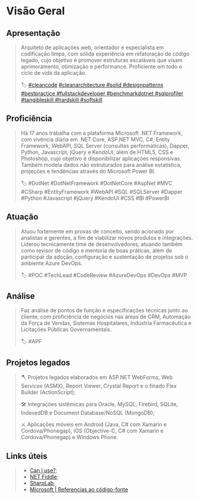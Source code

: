 # Visão Geral

## Apresentação
>
>Arquiteto de aplicações web, orientador e especialista em codificação limpa, com sólida experiência em refatoração de código legado, cujo objetivo é promover estruturas escaláveis que visam aprimoramento, otimização e performance. Proficiente em todo o ciclo de vida da aplicação.
>
>🏷️ [#cleancode](https://www.linkedin.com/feed/hashtag/cleancode/) 
>[#cleanarchitecture ](https://www.linkedin.com/feed/hashtag/cleanarchitecture/) 
>[#solid ](https://www.linkedin.com/feed/hashtag/solid/) 
>[#designpatterns ](https://www.linkedin.com/feed/hashtag/designpatterns/) 
>[#bestpractice ](https://www.linkedin.com/feed/hashtag/bestpractice/) 
>[#fullstackdeveloper ](https://www.linkedin.com/feed/hashtag/fullstackdeveloper/) 
>[#benchmarkdotnet ](https://www.linkedin.com/feed/hashtag/benchmarkdotnet/) 
>[#sqlprofiler ](https://www.linkedin.com/feed/hashtag/sqlprofiler/) 
>[#tangibleskill ](https://www.linkedin.com/feed/hashtag/tangibleskill/) 
>[#hardskill ](https://www.linkedin.com/feed/hashtag/hardskill/) 
>[#softskill](https://www.linkedin.com/feed/hashtag/softskill/) 


## Proficiência
>
>Há 17 anos trabalha com a plataforma Microsoft .NET Framework, com vivência diária em .NET Core, ASP.NET MVC, C#, Entity Framework, WebAPI, SQL Server (consultas performáticas), Dapper, Python, Javascript, jQuery e KendoUI, além de HTML5, CSS e Photoshop, cujo objetivo é disponibilizar aplicações responsivas. Também modela dados não estruturados para análise estatística, projeções e tendências através do Microsoft Power BI.
>
>🏷️ #DotNet #DotNetFramework #DotNetCore #AspNet #MVC #CSharp #EntityFramework #WebAPI #SQL #SQLServer #Dapper #Python #Javascript #jQuery #KendoUI #CSS #BI #PowerBI


## Atuação
>
>Atuou fortemente em provas de conceito, sendo acionado por analistas e gerentes, a fim de viabilizar novos produtos e integrações. Liderou tecnicamente time de desenvolvedores, atuando também como revisor de código e mentoria de boas práticas, além de participar da adoção, configuração e sustentação de projetos sob o ambiente Azure DevOps.
>
>🏷️ #POC #TechLead #CodeReview #AzureDevOps #DevOps #MVP


## Análise
>
>Faz análise de pontos de função e especificações técnicas junto ao cliente, com proficiência de negócios nas áreas de CRM, Automação da Força de Vendas, Sistemas Hospitalares, Indústria Farmacêutica e Licitações Públicas Governamentais.
>
>🏷️ #APF



## Projetos legados
>
>🪓 Projetos legados elaborados em ASP.NET WebForms, Web Services (ASMX), Report Viewer, Crystal Report e o finado Flex Builder (ActionScript); 
>
>🛠 Integrações sistêmicas para Oracle, MySQL, Firebird, SQLite, IndexedDB e Document Database/NoSQL (MongoDB); 
>
>⚔️ Aplicações móveis em Android (Java, C# com Xamarin e Cordova/Phonegap), iOS (Objective-C, C# com Xamarin e Cordova/Phonegap) e Windows Phone.

## Links úteis
>- [Can I use?](https://caniuse.com/);
>- [NET Fiddle](https://dotnetfiddle.net/);
>- [SharpLab](https://sharplab.io/);
>- [Microsoft | Referencias ao código-fonte](https://referencesource.microsoft.com/)
